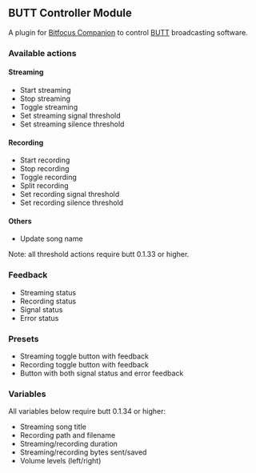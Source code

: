 ## BUTT Controller Module

A plugin for [Bitfocus Companion](https://bitfocus.io/) to control
[BUTT](https://danielnoethen.de/butt/) broadcasting software.

### Available actions

#### Streaming

- Start streaming
- Stop streaming
- Toggle streaming
- Set streaming signal threshold
- Set streaming silence threshold

#### Recording

- Start recording
- Stop recording
- Toggle recording
- Split recording
- Set recording signal threshold
- Set recording silence threshold

#### Others

- Update song name

Note: all threshold actions require butt 0.1.33 or higher.
### Feedback

- Streaming status
- Recording status
- Signal status
- Error status

### Presets

- Streaming toggle button with feedback
- Recording toggle button with feedback
- Button with both signal status and error feedback

### Variables

All variables below require butt 0.1.34 or higher:

- Streaming song title
- Recording path and filename
- Streaming/recording duration
- Streaming/recording bytes sent/saved
- Volume levels (left/right)
